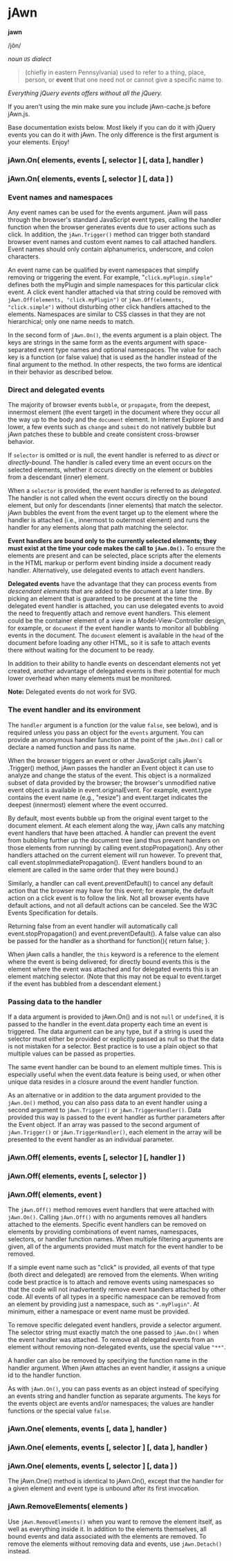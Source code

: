 # jAwn

**jawn**

/jôn/

_noun `US` dialect_
> (chiefly in eastern Pennsylvania) used to refer to a thing, place, person, or **event** that one need not or cannot give a specific name to.

_Everything jQuery events offers without all the jQuery._

If you aren't using the min make sure you include jAwn-cache.js before jAwn.js.

Base documentation exists below. Most likely if you can do it with jQuery events you can do it with jAwn. The only difference is the first argument is your elements. Enjoy!

### jAwn.On( elements, events [, selector ] [, data ], handler )
### jAwn.On( elements, events [, selector ] [, data ] )

### Event names and namespaces

Any event names can be used for the events argument. jAwn will pass through the browser's standard JavaScript event types, calling the handler function when the browser generates events due to user actions such as click. In addition, the `jAwn.Trigger()` method can trigger both standard browser event names and custom event names to call attached handlers. Event names should only contain alphanumerics, underscore, and colon characters.

An event name can be qualified by event namespaces that simplify removing or triggering the event. For example, "`click.myPlugin.simple"` defines both the myPlugin and simple namespaces for this particular click event. A click event handler attached via that string could be removed with `jAwn.Off(elements, "click.myPlugin")` or `jAwn.Off(elements, "click.simple")` without disturbing other click handlers attached to the elements. Namespaces are similar to CSS classes in that they are not hierarchical; only one name needs to match. 

In the second form of `jAwn.On()`, the events argument is a plain object. The keys are strings in the same form as the events argument with space-separated event type names and optional namespaces. The value for each key is a function (or false value) that is used as the handler instead of the final argument to the method. In other respects, the two forms are identical in their behavior as described below.

### Direct and delegated events

The majority of browser events `bubble`, or `propagate`, from the deepest, innermost element (the event target) in the document where they occur all the way up to the body and the `document` element. In Internet Explorer 8 and lower, a few events such as `change` and `submit` do not natively bubble but jAwn patches these to bubble and create consistent cross-browser behavior.

If `selector` is omitted or is null, the event handler is referred to as _direct_ or _directly-bound_. The handler is called every time an event occurs on the selected elements, whether it occurs directly on the element or bubbles from a descendant (inner) element.

When a `selector` is provided, the event handler is referred to as _delegated_. The handler is not called when the event occurs directly on the bound element, but only for descendants (inner elements) that match the selector. jAwn bubbles the event from the event target up to the element where the handler is attached (i.e., innermost to outermost element) and runs the handler for any elements along that path matching the selector.

**Event handlers are bound only to the currently selected elements; they must exist at the time your code makes the call to `jAwn.On()`.** To ensure the elements are present and can be selected, place scripts after the elements in the HTML markup or perform event binding inside a document ready handler. Alternatively, use delegated events to attach event handlers.

**Delegated events** have the advantage that they can process events from _descendant elements_ that are added to the document at a later time. By picking an element that is guaranteed to be present at the time the delegated event handler is attached, you can use delegated events to avoid the need to frequently attach and remove event handlers. This element could be the container element of a view in a Model-View-Controller design, for example, or `document` if the event handler wants to monitor all bubbling events in the document. The `document` element is available in the `head` of the document before loading any other HTML, so it is safe to attach events there without waiting for the document to be ready.

In addition to their ability to handle events on descendant elements not yet created, another advantage of delegated events is their potential for much lower overhead when many elements must be monitored.

**Note:** Delegated events do not work for SVG.

### The event handler and its environment

The `handler` argument is a function (or the value `false`, see below), and is required unless you pass an object for the `events` argument. You can provide an anonymous handler function at the point of the `jAwn.On()` call or declare a named function and pass its name.

When the browser triggers an event or other JavaScript calls jAwn's .Trigger() method, jAwn passes the handler an Event object it can use to analyze and change the status of the event. This object is a normalized subset of data provided by the browser; the browser's unmodified native event object is available in event.originalEvent. For example, event.type contains the event name (e.g., "resize") and event.target indicates the deepest (innermost) element where the event occurred.

By default, most events bubble up from the original event target to the document element. At each element along the way, jAwn calls any matching event handlers that have been attached. A handler can prevent the event from bubbling further up the document tree (and thus prevent handlers on those elements from running) by calling event.stopPropagation(). Any other handlers attached on the current element will run however. To prevent that, call event.stopImmediatePropagation(). (Event handlers bound to an element are called in the same order that they were bound.)

Similarly, a handler can call event.preventDefault() to cancel any default action that the browser may have for this event; for example, the default action on a click event is to follow the link. Not all browser events have default actions, and not all default actions can be canceled. See the W3C Events Specification for details.

Returning false from an event handler will automatically call event.stopPropagation() and event.preventDefault(). A false value can also be passed for the handler as a shorthand for function(){ return false; }.

When jAwn calls a handler, the `this` keyword is a reference to the element where the event is being delivered; for directly bound events this is the element where the event was attached and for delegated events this is an element matching selector. (Note that this may not be equal to event.target if the event has bubbled from a descendant element.)

### Passing data to the handler

If a data argument is provided to jAwn.On() and is not `null` or `undefined`, it is passed to the handler in the event.data property each time an event is triggered. The data argument can be any type, but if a string is used the selector must either be provided or explicitly passed as null so that the data is not mistaken for a selector. Best practice is to use a plain object so that multiple values can be passed as properties.

The same event handler can be bound to an element multiple times. This is especially useful when the event.data feature is being used, or when other unique data resides in a closure around the event handler function.

As an alternative or in addition to the data argument provided to the `jAwn.On()` method, you can also pass data to an event handler using a second argument to `jAwn.Trigger()` or `jAwn.TriggerHandler()`. Data provided this way is passed to the event handler as further parameters after the Event object. If an array was passed to the second argument of `jAwn.Trigger()` or `jAwn.TriggerHandler()`, each element in the array will be presented to the event handler as an individual parameter.

### jAwn.Off( elements, events [, selector ] [, handler ] )
### jAwn.Off( elements, events [, selector ] )
### jAwn.Off( elements, event )

The `jAwn.Off()` method removes event handlers that were attached with `jAwn.On()`. Calling `jAwn.Off()` with no arguments removes all handlers attached to the elements. Specific event handlers can be removed on elements by providing combinations of event names, namespaces, selectors, or handler function names. When multiple filtering arguments are given, all of the arguments provided must match for the event handler to be removed.

If a simple event name such as "click" is provided, all events of that type (both direct and delegated) are removed from the elements. When writing code best practice is to attach and remove events using namespaces so that the code will not inadvertently remove event handlers attached by other code. All events of all types in a specific namespace can be removed from an element by providing just a namespace, such as `".myPlugin"`. At minimum, either a namespace or event name must be provided.

To remove specific delegated event handlers, provide a selector argument. The selector string must exactly match the one passed to `jAwn.On()` when the event handler was attached. To remove all delegated events from an element without removing non-delegated events, use the special value `"**"`.

A handler can also be removed by specifying the function name in the handler argument. When jAwn attaches an event handler, it assigns a unique id to the handler function.

As with `jAwn.On()`, you can pass events as an object instead of specifying an events string and handler function as separate arguments. The keys for the events object are events and/or namespaces; the values are handler functions or the special value `false`.

### jAwn.One( elements, events [, data ], handler )
### jAwn.One( elements, events [, selector ] [, data ], handler )
### jAwn.One( elements, events [, selector ] [, data ] )

The jAwn.One() method is identical to jAwn.On(), except that the handler for a given element and event type is unbound after its first invocation.

### jAwn.RemoveElements( elements )

Use `jAwn.RemoveElements()` when you want to remove the element itself, as well as everything inside it. In addition to the elements themselves, all bound events and data associated with the elements are removed. To remove the elements without removing data and events, use `jAwn.Detach()` instead.

